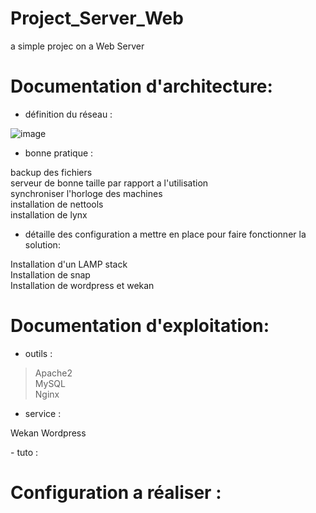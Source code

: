 # Project_Server_Web
a simple projec on a Web Server

# Documentation d'architecture:
- définition du réseau :

![image](https://user-images.githubusercontent.com/72856412/112160798-d2318180-8bea-11eb-935a-bac703b983d6.png)

- bonne pratique :

<p>backup des fichiers <br/>
serveur de bonne taille par rapport a l'utilisation <br/>
synchroniser l'horloge des machines <br/>
installation de nettools <br/>
installation de lynx <br/><p>

- détaille des configuration a mettre en place pour faire fonctionner la solution:

<p>Installation d'un LAMP stack <br/>
Installation de snap <br/>
Installation de wordpress et wekan <br/><p>

# Documentation d'exploitation:
- outils :
> Apache2<br/> MySQL<br/> Nginx
- service :
<p>Wekan
  Wordpress<p>
- tuto :

# Configuration a réaliser :





